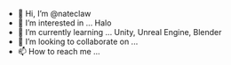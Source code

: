 - 👋 Hi, I’m @nateclaw
- 👀 I’m interested in ... Halo
- 🌱 I’m currently learning ... Unity, Unreal Engine, Blender
- 💞️ I’m looking to collaborate on ...
- 📫 How to reach me ...

<!---
nateclaw/nateclaw is a ✨ special ✨ repository because its `README.md` (this file) appears on your GitHub profile.
You can click the Preview link to take a look at your changes.
--->
